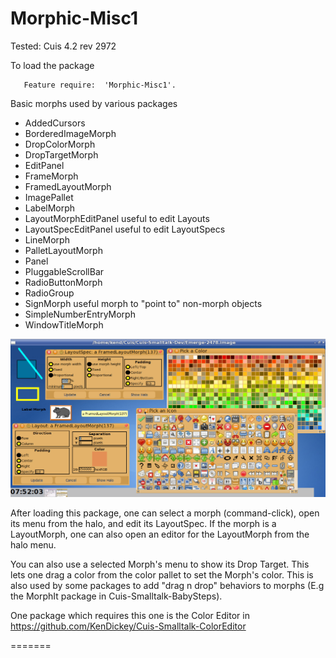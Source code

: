 Morphic-Misc1
=============
Tested: Cuis 4.2 rev 2972

To load the package
 ````Smalltalk
	Feature require:  'Morphic-Misc1'.
````

Basic morphs used by various packages 
- AddedCursors
- BorderedImageMorph
- DropColorMorph
- DropTargetMorph
- EditPanel
- FrameMorph
- FramedLayoutMorph
- ImagePallet
- LabelMorph
- LayoutMorphEditPanel useful to edit Layouts
- LayoutSpecEditPanel useful to edit LayoutSpecs
- LineMorph
- PalletLayoutMorph
- Panel
- PluggableScrollBar
- RadioButtonMorph
- RadioGroup
- SignMorph useful morph to "point to" non-morph objects
- SimpleNumberEntryMorph
- WindowTitleMorph
 

![Misc1 Morphs in Cuis](Misc1-Screenshot.png)

After loading this package, one can select a morph (command-click), open its menu from the halo, and edit its LayoutSpec.
If the morph is a LayoutMorph, one can also open an editor for the LayoutMorph from the halo menu. 

You can also use a selected Morph's menu to show its Drop Target.  This lets one drag a color from the color pallet to set the Morph's color.  This is also used by some packages to add "drag n drop" behaviors to morphs (E.g the MorphIt package in Cuis-Smalltalk-BabySteps).

One package which requires this one is the Color Editor in https://github.com/KenDickey/Cuis-Smalltalk-ColorEditor

=======
